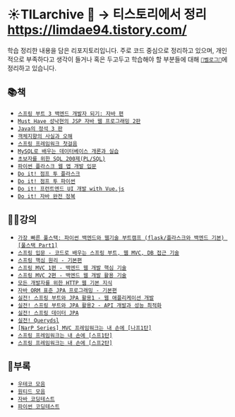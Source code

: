 # ☀️TILarchive 🌃  -> 티스토리에서 정리 https://limdae94.tistory.com/

학습 정리한 내용을 담은 리포지토리입니다. 주로 코드 중심으로 정리하고 있으며, 개인적으로 부족하다고 생각이 들거나 혹은 두고두고 학습해야 할 부분들에 대해 [`🍏벨로그🍏`](https://velog.io/@limdae)에 정리하고 있습니다.

## 📚책
- [`스프링 부트 3 백엔드 개발자 되기: 자바 편`](https://github.com/LimdaeIl/TILarchive/tree/main/books/BeingASpringBoot3BackendDeveloperJava)
- [`Must Have 성낙현의 JSP 자바 웹 프로그래밍 2판`](https://github.com/LimdaeIl/TILarchive/tree/main/books/2ndEditionofJSPMustHave)
- [`Java의 정석 3 판`](https://github.com/LimdaeIl/TILarchive/tree/main/books/3rdEditionOfTheStandardOfJava)
- [`객체지향의 사실과 오해`](https://github.com/Limdae94/TILarchive/tree/main/books/TheEssenceOfObjectOrientation)
- [`스프링 프레임워크 첫걸음`](https://github.com/Limdae94/TILarchive/tree/main/books/SpringFrameworkFirstStep)
- [`MySQL로 배우는 데이터베이스 개론과 실습`](https://github.com/Limdae94/TILarchive/tree/main/books/IntroductionToDatabaseWithMySQL)
- [`초보자를 위한 SQL 200제(PL/SQL)`](https://github.com/Limdae94/TILarchive/tree/main/books/SQL200ForBeginners)
- [`파이썬 플라스크 웹 앱 개발 입문`](https://github.com/Limdae94/TILarchive/tree/main/books/IntroductionToPythonFlaskWebAppDevelopment)
- [`Do it! 점프 투 플라스크`](https://github.com/Limdae94/TILarchive/tree/main/books/JumpToFlask)
- [`Do it! 점프 투 파이썬`](https://github.com/Limdae94/TILarchive/tree/main/books/JumpToPython)
- [`Do it! 프런트엔드 UI 개발 with Vue.js`](https://github.com/Limdae94/TILarchive/tree/main/books/FrontEndUIDevelopmentWithVueJs)
- [`Do it! 자바 완전 정복`](https://github.com/Limdae94/TILarchive/tree/main/books/CompleteConquestofJava)

## 👨‍🏫강의
- [`가장 빠른 풀스택: 파이썬 백엔드와 웹기술 부트캠프 (flask/플라스크와 백엔드 기본) [풀스택 Part1]`](https://github.com/Limdae94/TILarchive/tree/main/lecture/flask-DaveLee)
- [`스프링 입문 - 코드로 배우는 스프링 부트, 웹 MVC, DB 접근 기술`](https://github.com/LimdaeIl/TILarchive/tree/main/lecture/spring-KimYoungHan/IntroductionToSpring)
- [`스프링 핵심 원리 - 기본편`](https://github.com/LimdaeIl/TILarchive/tree/main/lecture/spring-KimYoungHan/SpringCorePrinciples-Basics)
- [`스프링 MVC 1편 - 백엔드 웹 개발 핵심 기술`](https://github.com/LimdaeIl/TILarchive/tree/main/lecture/spring-KimYoungHan/SpringMVCPart1-BackendWebDevelopmentKeyTechnology)
- [`스프링 MVC 2편 - 백엔드 웹 개발 활용 기술`](https://github.com/LimdaeIl/TILarchive/tree/main/lecture/spring-KimYoungHan/SpringMVCPart2-TechnologyToLeverageBack-EndWebDevelopment)
- [`모든 개발자를 위한 HTTP 웹 기본 지식`](https://github.com/LimdaeIl/TILarchive/tree/main/lecture/spring-KimYoungHan/BasicKnowledgeOfTheHTTPWebForAllDevelopers)
- [`자바 ORM 표준 JPA 프로그래밍 - 기본편`](https://github.com/LimdaeIl/TILarchive/tree/main/lecture/spring-KimYoungHan/JavaORMStandardJPAProgramming-Basics)
- [`실전! 스프링 부트와 JPA 활용1 - 웹 애플리케이션 개발`](https://github.com/LimdaeIl/TILarchive/tree/main/lecture/spring-KimYoungHan/JPA1-WebApplicationDevelopment)
- [`실전! 스프링 부트와 JPA 활용2 - API 개발과 성능 최적화`](https://github.com/LimdaeIl/TILarchive/tree/main/lecture/spring-KimYoungHan/JPA2-APIDevelopmentAndPerformanceOptimization/jpashop2-api-v20210805)
- [`실전! 스프링 데이터 JPA`](https://velog.io/@limdae)
- [`실전! Querydsl`]()
- [`[NarP Series] MVC 프레임워크는 내 손에 [나프1탄]`]()
- [`스프링 프레임워크는 내 손에 [스프1탄]`](https://github.com/LimdaeIl/TILarchive/tree/main/lecture/spring-ParkMail/sp1)
- [`스프링 프레임워크는 내 손에 [스프2탄]`](https://github.com/LimdaeIl/TILarchive/tree/main/lecture/spring-ParkMail/sp2)


## 🐝부록

- [`우테코 모음`](https://github.com/Limdae94/TILarchive/tree/main/appendices/woowatech)
- [`원티드 모음`](https://github.com/LimdaeIl/TILarchive/tree/main/appendices/wanted)
- [`자바 코딩테스트`](https://github.com/LimdaeIl/TILarchive/tree/main/appendices/javaCodingTest)
- [`파이썬 코딩테스트`](https://github.com/LimdaeIl/TILarchive/tree/main/appendices/pythonCodingTest)

